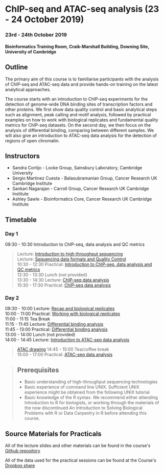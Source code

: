 # ChIP-seq and ATAC-seq analysis (23 - 24 October 2019) 
### 23rd - 24th October 2019
#### Bioinformatics Training Room, Craik-Marshall Building, Downing Site, University of Cambridge

## Outline

The primary aim of this course is to familiarise participants with the analysis
of ChIP-seq and ATAC-seq data and provide hands-on training on the latest
analytical approaches.

The course starts with an introduction to ChIP-seq experiments for the
detection of genome-wide DNA binding sites of transcription factors and other
proteins. We first show data quality control and basic analytical steps such as
alignment, peak calling and motif analysis, followed by practical examples on
how to work with biological replicates and fundamental quality metrics for
ChIP-seq datasets. On the second day, we then focus on the analysis of
differential binding, comparing between different samples. We will also give an
introduction to ATAC-seq data analysis for the detection of regions of open
chromatin. 

## Instructors

* Sandra Cortijo - Locke Group, Sainsbury Laboratory, Cambridge University
* Sergio Martinez Cuesta - Balasubramanian Group, Cancer Research UK Cambridge Institute   
* Sankari Nagarajan - Carroll Group, Cancer Research UK Cambridge Institute  
* Ashley Sawle - Bioinformatics Core, Cancer Research UK Cambridge Institute 

## Timetable

### Day 1
09:30 - 10:30 	Introduction to ChIP-seq, data analysis and QC metrics  
> Lecture: [Introduction to high throughput sequencing](Lectures/HTS/HTSIntro.pdf)  
> Lecture: [Sequencing data formats and Quality Control](Lectures/QC/QC_and_Formats.pdf)  
10:30 - 12:30 	Practical: [Introduction to ChIP-seq, data analysis and QC metrics](Practicals/QC/quality-control.html)  
12:30 - 13:30 	Lunch (not provided)  
13:30 - 14:30 	Lecture: [ChIP-seq data analysis](Lectures/ChIPseq_Introduction/ChIP-seq_intro_slides.html)  
15:30 - 17:30 	Practical: [ChIP-seq data analysis](Practicals/ChIPseq/oct4-chip-seq.html)  

### Day 2 	

09:30 - 10:00 	Lecture: [Recap and biological replicates](Lectures/IDR/20191024_recap_replicates.pdf)  
10:00 - 11:00 	Practical: [Working with biological replicates](Practicals/IDR/Replicate_IDR.html)  
11:00 - 11:15   Tea Break  
11:15 - 11:45 	Lecture: [Differential binding analysis](Lectures/Differential_Binding/Differential_Binding.html)  
11:45 - 13:00 	Practical: [Differential binding analysis](Practicals/Differential_Binding/DiffBind_practical.html)  
13:00 - 14:00 	Lunch (not provided)  
14:00 - 14:45 	Lecture: [Introduction to ATAC-seq data analysis](Lectures/ATAC/ATAC-seq.pdf)  
> [ATAC drawing](Lectures/ATAC/sandras_atac_drawing.svg)
14:45 - 15:00 	Tea/coffee break  
15:00 - 17:00 	Practical: [ATAC-seq data analysis ](Practicals/ATACseq/ATACseq_tutorial.html)  

> ## Prerequisites
>
> * Basic understanding of high-throughput sequencing technologies  
> * Basic experience of command line UNIX. Sufficient UNIX experience might be
>   obtained from the following UNIX tutorial  
> * Basic knowledge of the R syntax. We recommend either attending Introduction
>   to R for biologists, or working through the materials of the now
>   discontinued An Introduction to Solving Biological Problems with R or Data
>   Carpentry in R before attending this course.  


## Source Materials for Practicals

All of the lecture slides and other materials can be found in the course's [Github 
repository](https://github.com/cambiotraining/chipseq)

All of the data used for the practical sessions can be found at the Course's [Dropbox share](https://www.dropbox.com/sh/8qepkyeaxm86nrl/AAD7hDxiHO9uzDubC4QStZaUa)


